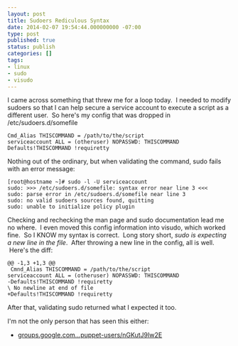 ```yaml
---
layout: post
title: Sudoers Rediculous Syntax
date: 2014-02-07 19:54:44.000000000 -07:00
type: post
published: true
status: publish
categories: []
tags:
- linux
- sudo
- visudo
---
```

I came across something that threw me for a loop today.  I needed to modify sudoers so that I can help secure a service account to execute a script as a different user.  So here's my config that was dropped in /etc/sudoers.d/somefile

```
Cmd_Alias THISCOMMAND = /path/to/the/script
serviceaccount ALL = (otheruser) NOPASSWD: THISCOMMAND
Defaults!THISCOMMAND !requiretty
```

Nothing out of the ordinary, but when validating the command, sudo fails with an error message:

```
[root@hostname ~]# sudo -l -U serviceaccount
sudo: >>> /etc/sudoers.d/somefile: syntax error near line 3 <<< 
sudo: parse error in /etc/sudoers.d/somefile near line 3
sudo: no valid sudoers sources found, quitting
sudo: unable to initialize policy plugin
```

Checking and rechecking the man page and sudo documentation lead me no where.  I even moved this config information into visudo, which worked fine.  So I KNOW my syntax is correct.  Long story short, _sudo is expecting a new line in the file_.  After throwing a new line in the config, all is well.  Here's the diff:

```
@@ -1,3 +1,3 @@
 Cmnd_Alias THISCOMMAND = /path/to/the/script
serviceaccount ALL = (otheruser) NOPASSWD: THISCOMMAND
-Defaults!THISCOMMAND !requiretty
\ No newline at end of file
+Defaults!THISCOMMAND !requiretty
```

After that, validating sudo returned what I expected it too.

I'm not the only person that has seen this either:

* [groups.google.com...puppet-users/nGKutJ9Iw2E](https://groups.google.com/forum/#!topic/puppet-users/nGKutJ9Iw2E)
